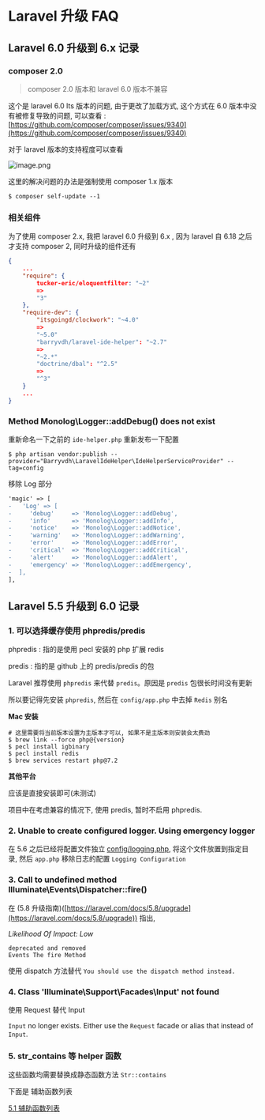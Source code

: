 # Laravel 升级 FAQ

## Laravel 6.0 升级到 6.x 记录

### composer 2.0

> composer 2.0 版本和 laravel 6.0 版本不兼容

这个是 laravel 6.0 lts 版本的问题, 由于更改了加载方式, 这个方式在 6.0 版本中没有被修复导致的问题,
可以查看 : [https://github.com/composer/composer/issues/9340](https://github.com/composer/composer/issues/9340)

对于 laravel 版本的支持程度可以查看

![image.png](https://file.wulicode.com/yuque/202210/26/15/2012UOTsUYCG.png?x-oss-process=image/resize,h_355)

这里的解决问题的办法是强制使用 composer 1.x 版本

```
$ composer self-update --1
```

### 相关组件

为了使用 composer 2.x, 我把 laravel 6.0 升级到 6.x , 因为 laravel 自 6.18 之后才支持 composer 2, 同时升级的组件还有

```json
{
    ...
    "require": {
        tucker-eric/eloquentfilter: "~2"
        =>
        "3"
    },
    "require-dev": {
        "itsgoingd/clockwork": "~4.0"
        =>
        "~5.0"
        "barryvdh/laravel-ide-helper": "~2.7"
        =>
        "~2.*"
        "doctrine/dbal": "^2.5"
        =>
        "^3"
    }
    ...
}
```

### Method Monolog\Logger::addDebug() does not exist

重新命名一下之前的 `ide-helper.php` 重新发布一下配置

```
$ php artisan vendor:publish --provider="Barryvdh\LaravelIdeHelper\IdeHelperServiceProvider" --tag=config
```

移除 Log 部分

```diff
'magic' => [
-   'Log' => [
-     'debug'     => 'Monolog\Logger::addDebug',
-     'info'      => 'Monolog\Logger::addInfo',
-     'notice'    => 'Monolog\Logger::addNotice',
-     'warning'   => 'Monolog\Logger::addWarning',
-     'error'     => 'Monolog\Logger::addError',
-     'critical'  => 'Monolog\Logger::addCritical',
-     'alert'     => 'Monolog\Logger::addAlert',
-     'emergency' => 'Monolog\Logger::addEmergency',
-  ],
],
```

## Laravel 5.5 升级到 6.0 记录

### 1. 可以选择缓存使用 phpredis/predis

phpredis : 指的是使用 pecl 安装的 php 扩展 redis

predis   : 指的是 github 上的 predis/predis 的包

Laravel 推荐使用 `phpredis` 来代替 `predis`。原因是 `predis` 包很长时间没有更新

所以要记得先安装 `phpredis`, 然后在 `config/app.php` 中去掉 `Redis` 别名

**Mac 安装**

```shell
# 这里需要将当前版本设置为主版本才可以, 如果不是主版本则安装会太费劲
$ brew link --force php@{version}
$ pecl install igbinary
$ pecl install redis
$ brew services restart php@7.2
```

**其他平台**

应该是直接安装即可(未测试)

项目中在考虑兼容的情况下, 使用 predis, 暂时不启用 phpredis.

### 2. Unable to create configured logger. Using emergency logger

在 5.6 之后已经将配置文件独立 [config/logging.php](https://github.com/laravel/laravel/blob/master/config/logging.php), 将这个文件放置到指定目录, 然后 `app.php`
移除日志的配置 `Logging Configuration`

### 3. Call to undefined method Illuminate\Events\Dispatcher::fire()

在 (5.8 升级指南)([https://laravel.com/docs/5.8/upgrade](https://laravel.com/docs/5.8/upgrade)) 指出,

_Likelihood Of Impact: Low_

```
deprecated and removed
Events The fire Method
```

使用 dispatch 方法替代 `You should use the dispatch method instead.`

### 4. Class 'Illuminate\Support\Facades\Input' not found

使用 Request 替代 Input

`Input` no longer exists. Either use the `Request` facade or alias that instead of `Input`.

### 5. str_contains 等 helper 函数

这些函数均需要替换成静态函数方法 `Str::contains`

下面是 辅助函数列表

[5.1 辅助函数列表](https://learnku.com/docs/laravel/5.1/helpers/1068)

